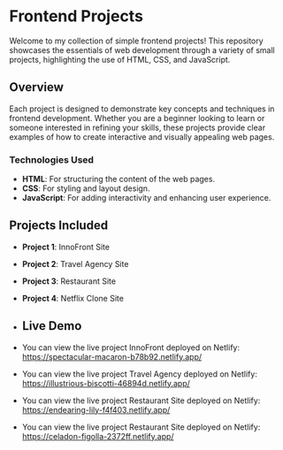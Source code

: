 # Frontend Projects

Welcome to my collection of simple frontend projects! This repository showcases the essentials of web development through a variety of small projects, highlighting the use of HTML, CSS, and JavaScript.

## Overview

Each project is designed to demonstrate key concepts and techniques in frontend development. Whether you are a beginner looking to learn or someone interested in refining your skills, these projects provide clear examples of how to create interactive and visually appealing web pages.

### Technologies Used

- **HTML**: For structuring the content of the web pages.
- **CSS**: For styling and layout design.
- **JavaScript**: For adding interactivity and enhancing user experience.

## Projects Included

- **Project 1**: InnoFront Site
- **Project 2**: Travel Agency Site
- **Project 3**: Restaurant Site
- **Project 4**: Netflix Clone Site

- ## Live Demo
- You can view the live project InnoFront deployed on Netlify: https://spectacular-macaron-b78b92.netlify.app/
- You can view the live project Travel Agency deployed on Netlify: https://illustrious-biscotti-46894d.netlify.app/
- You can view the live project Restaurant Site deployed on Netlify: https://endearing-lily-f4f403.netlify.app/
- You can view the live project Restaurant Site deployed on Netlify: https://celadon-figolla-2372ff.netlify.app/

